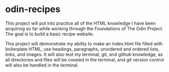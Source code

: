 # odin-recipes
This project will put into practice all of the HTML knowledge I have been acquiring so far while working through the Foundations of The Odin Project. The goal is to build a basic recipe website.

This project will demonstrate my ability to make an index.html file filled with boilerplate HTML, use headings, paragraphs, unordered and ordered lists, links, and images. It will also test my terminal, git, and github knowledge, as all directories and files will be created in the terminal, and git version control will also be handled in the terminal.
